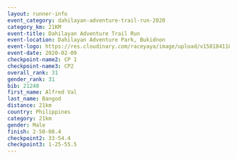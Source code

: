 ```yaml
--- 
layout: runner-info 
event_category: dahilayan-adventure-trail-run-2020 
category_km: 21KM 
event-title: Dahilayan Adventure Trail Run 
event-location: Dahilayan Adventure Park, Bukidnon 
event-logo: https://res.cloudinary.com/raceyaya/image/upload/v1581841107/logo/2020/dahilayan-adventure-park-2020_gve1jp.png 
event-date: 2020-02-09 
checkpoint-name2: CP 1 
checkpoint-name3: CP2 
overall_rank: 31
gender_rank: 31
bib: 21248
first_name: Alfred Val
last_name: Bangod
distance: 21km
country: Philippines
category: 21km
gender: Male
finish: 2-50-08.4
checkpoint2: 33-54.4
checkpoint3: 1-25-55.5
--- 
```

